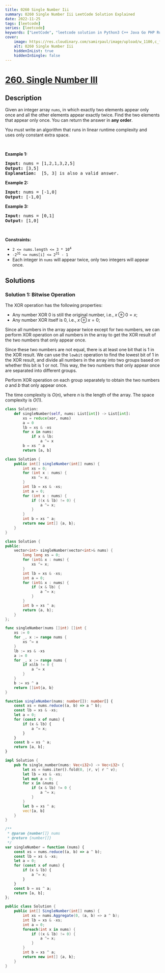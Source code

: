 ```yaml
---
title: 0260 Single Number Iii
summary: 0260 Single Number Iii LeetCode Solution Explained
date: 2022-11-25
tags: [leetcode]
series: [leetcode]
keywords: ["LeetCode", "leetcode solution in Python3 C++ Java Go PHP Ruby Swift TypeScript Rust C# JavaScript C", "0260 Single Number Iii LeetCode Solution Explained in all languages"]
cover:
    image: https://res.cloudinary.com/samirpaul/image/upload/w_1100,c_fit,co_rgb:FFFFFF,l_text:Arial_75_bold:0260 Single Number Iii - Solution Explained/problem-solving.webp
    alt: 0260 Single Number Iii
    hiddenInList: true
    hiddenInSingle: false
---
```



# [260. Single Number III](https://leetcode.com/problems/single-number-iii)


## Description

<p>Given an integer array <code>nums</code>, in which exactly two elements appear only once and all the other elements appear exactly twice. Find the two elements that appear only once. You can return the answer in <strong>any order</strong>.</p>

<p>You must write an&nbsp;algorithm that runs in linear runtime complexity and uses&nbsp;only constant extra space.</p>

<p>&nbsp;</p>
<p><strong class="example">Example 1:</strong></p>

<pre>
<strong>Input:</strong> nums = [1,2,1,3,2,5]
<strong>Output:</strong> [3,5]
<strong>Explanation: </strong> [5, 3] is also a valid answer.
</pre>

<p><strong class="example">Example 2:</strong></p>

<pre>
<strong>Input:</strong> nums = [-1,0]
<strong>Output:</strong> [-1,0]
</pre>

<p><strong class="example">Example 3:</strong></p>

<pre>
<strong>Input:</strong> nums = [0,1]
<strong>Output:</strong> [1,0]
</pre>

<p>&nbsp;</p>
<p><strong>Constraints:</strong></p>

<ul>
	<li><code>2 &lt;= nums.length &lt;= 3 * 10<sup>4</sup></code></li>
	<li><code>-2<sup>31</sup> &lt;= nums[i] &lt;= 2<sup>31</sup> - 1</code></li>
	<li>Each integer in <code>nums</code> will appear twice, only two integers will appear once.</li>
</ul>

## Solutions

### Solution 1: Bitwise Operation

The XOR operation has the following properties:

-   Any number XOR 0 is still the original number, i.e., $x \oplus 0 = x$;
-   Any number XOR itself is 0, i.e., $x \oplus x = 0$;

Since all numbers in the array appear twice except for two numbers, we can perform XOR operation on all numbers in the array to get the XOR result of the two numbers that only appear once.

Since these two numbers are not equal, there is at least one bit that is 1 in the XOR result. We can use the `lowbit` operation to find the lowest bit of 1 in the XOR result, and divide all numbers in the array into two groups based on whether this bit is 1 or not. This way, the two numbers that only appear once are separated into different groups.

Perform XOR operation on each group separately to obtain the two numbers $a$ and $b$ that only appear once.

The time complexity is $O(n)$, where $n$ is the length of the array. The space complexity is $O(1)$.

<!-- tabs:start -->

```python
class Solution:
    def singleNumber(self, nums: List[int]) -> List[int]:
        xs = reduce(xor, nums)
        a = 0
        lb = xs & -xs
        for x in nums:
            if x & lb:
                a ^= x
        b = xs ^ a
        return [a, b]
```

```java
class Solution {
    public int[] singleNumber(int[] nums) {
        int xs = 0;
        for (int x : nums) {
            xs ^= x;
        }
        int lb = xs & -xs;
        int a = 0;
        for (int x : nums) {
            if ((x & lb) != 0) {
                a ^= x;
            }
        }
        int b = xs ^ a;
        return new int[] {a, b};
    }
}
```

```cpp
class Solution {
public:
    vector<int> singleNumber(vector<int>& nums) {
        long long xs = 0;
        for (int& x : nums) {
            xs ^= x;
        }
        int lb = xs & -xs;
        int a = 0;
        for (int& x : nums) {
            if (x & lb) {
                a ^= x;
            }
        }
        int b = xs ^ a;
        return {a, b};
    }
};
```

```go
func singleNumber(nums []int) []int {
	xs := 0
	for _, x := range nums {
		xs ^= x
	}
	lb := xs & -xs
	a := 0
	for _, x := range nums {
		if x&lb != 0 {
			a ^= x
		}
	}
	b := xs ^ a
	return []int{a, b}
}
```

```ts
function singleNumber(nums: number[]): number[] {
    const xs = nums.reduce((a, b) => a ^ b);
    const lb = xs & -xs;
    let a = 0;
    for (const x of nums) {
        if (x & lb) {
            a ^= x;
        }
    }
    const b = xs ^ a;
    return [a, b];
}
```

```rust
impl Solution {
    pub fn single_number(nums: Vec<i32>) -> Vec<i32> {
        let xs = nums.iter().fold(0, |r, v| r ^ v);
        let lb = xs & -xs;
        let mut a = 0;
        for x in &nums {
            if (x & lb) != 0 {
                a ^= x;
            }
        }
        let b = xs ^ a;
        vec![a, b]
    }
}
```

```js
/**
 * @param {number[]} nums
 * @return {number[]}
 */
var singleNumber = function (nums) {
    const xs = nums.reduce((a, b) => a ^ b);
    const lb = xs & -xs;
    let a = 0;
    for (const x of nums) {
        if (x & lb) {
            a ^= x;
        }
    }
    const b = xs ^ a;
    return [a, b];
};
```

```cs
public class Solution {
    public int[] SingleNumber(int[] nums) {
        int xs = nums.Aggregate(0, (a, b) => a ^ b);
        int lb = xs & -xs;
        int a = 0;
        foreach(int x in nums) {
            if ((x & lb) != 0) {
                a ^= x;
            }
        }
        int b = xs ^ a;
        return new int[] {a, b};
    }
}
```

<!-- tabs:end -->

<!-- end -->

